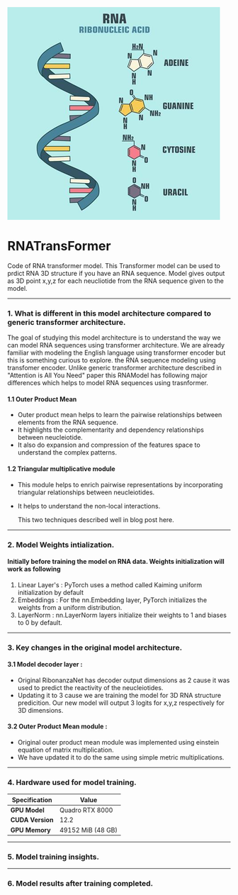 ![Alt text](image.png)

# RNATransFormer
Code of RNA transformer model. This Transformer model can be used to prdict RNA 3D structure if you have an RNA sequence. Model gives output as 3D point x,y,z for each neucliotide from the RNA sequence given to the model.

---
### 1. What is different in this model architecture compared to generic transformer architecture.
The goal of studying this model architecture is to understand the way we can model RNA sequences using transformer architecture. We are already familiar with modeling the English language using transformer encoder but this is something curious to explore. the RNA sequence modeling using transfomer encoder. Unlike generic transformer architecture described in "Attention is All You Need" paper this RNAModel has following major differences which helps to model RNA sequences using trasnformer.

#### 1.1 Outer Product Mean
- Outer product mean helps to learn the pairwise relationships between elements from the RNA sequence.
- It highlights the complementarity and dependency relationships between neucleiotide.
- It also do expansion and compression of the features space to understand the complex patterns.
  
#### 1.2 Triangular multiplicative module
- This module helps to enrich pairwise representations by incorporating triangular relationships between neucleiotides.
- It helps to understand the non-local interactions.

  This two techniques described well in blog post here.
---

### 2. Model Weights intialization.
#### Initially before training the model on RNA data. Weights initialization will work as following
1. Linear Layer's : PyTorch uses a method called Kaiming uniform initialization by default
2. Embeddings     : For the nn.Embedding layer, PyTorch initializes the weights from a uniform distribution.
3. LayerNorm : nn.LayerNorm layers initialize their weights to 1 and biases to 0 by default.
---

### 3. Key changes in the original model architecture.
#### 3.1 Model decoder layer :
- Original RibonanzaNet has decoder output dimensions as 2 cause it was used to predict the reactivity of the neucleiotides.
- Updating it to 3 cause we are training the model for 3D RNA structure predicition. Our new model will output 3 logits for x,y,z respectively for 3D dimensions.

#### 3.2 Outer Product Mean module :
- Original outer product mean module was implemented using einstein equation of matrix multiplication.
- We have updated it to do the same using simple metric multiplications.
---

### 4. Hardware used for model training.

| Specification       | Value                        |
|---------------------|-----------------------------|
| **GPU Model**       | Quadro RTX 8000             |
| **CUDA Version**    | 12.2                        |
| **GPU Memory**      | 49152 MiB (48 GB)           |
---

### 5. Model training insights.

---
### 6. Model results after training completed.
